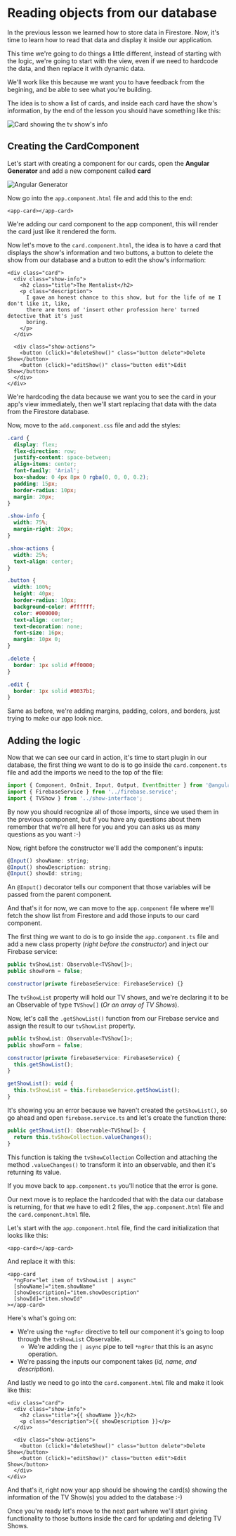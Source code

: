 # Reading objects from our database

In the previous lesson we learned how to store data in Firestore. Now, it's time to learn how to read that data and display it inside our application.

This time we're going to do things a little different, instead of starting with the logic, we're going to start with the view, even if we need to hardcode the data, and then replace it with dynamic data.

We'll work like this because we want you to have feedback from the begining, and be able to see what you're building.

The idea is to show a list of cards, and inside each card have the show's information, by the end of the lesson you should have something like this:

![Card showing the tv show's info](.gitbook/assets/first-card.png)

## Creating the CardComponent

Let's start with creating a component for our cards, open the **Angular Generator** and add a new component called **card**

![Angular Generator](.gitbook/assets/add-component.png)

Now go into the `app.component.html` file and add this to the end:

```markup
<app-card></app-card>
```

We're adding our card component to the app component, this will render the card just like it rendered the form.

Now let's move to the `card.component.html`, the idea is to have a card that displays the show's information and two buttons, a button to delete the show from our database and a button to edit the show's information:

```markup
<div class="card">
  <div class="show-info">
    <h2 class="title">The Mentalist</h2>
    <p class="description">
      I gave an honest chance to this show, but for the life of me I don't like it, like,
      there are tons of 'insert other profession here' turned detective that it's just
      boring.
    </p>
  </div>

  <div class="show-actions">
    <button (click)="deleteShow()" class="button delete">Delete Show</button>
    <button (click)="editShow()" class="button edit">Edit Show</button>
  </div>
</div>
```

We're hardcoding the data because we want you to see the card in your app's view immediately, then we'll start replacing that data with the data from the Firestore database.

Now, move to the `add.component.css` file and add the styles:

```css
.card {
  display: flex;
  flex-direction: row;
  justify-content: space-between;
  align-items: center;
  font-family: 'Arial';
  box-shadow: 0 4px 8px 0 rgba(0, 0, 0, 0.2);
  padding: 15px;
  border-radius: 10px;
  margin: 20px;
}

.show-info {
  width: 75%;
  margin-right: 20px;
}

.show-actions {
  width: 25%;
  text-align: center;
}

.button {
  width: 100%;
  height: 40px;
  border-radius: 10px;
  background-color: #ffffff;
  color: #000000;
  text-align: center;
  text-decoration: none;
  font-size: 16px;
  margin: 10px 0;
}

.delete {
  border: 1px solid #ff0000;
}

.edit {
  border: 1px solid #0037b1;
}
```

Same as before, we're adding margins, padding, colors, and borders, just trying to make our app look nice.

## Adding the logic

Now that we can see our card in action, it's time to start plugin in our database, the first thing we want to do is to go inside the `card.component.ts` file and add the imports we need to the top of the file:

```javascript
import { Component, OnInit, Input, Output, EventEmitter } from '@angular/core';
import { FirebaseService } from '../firebase.service';
import { TVShow } from '../show-interface';
```

By now you should recognize all of those imports, since we used them in the previous component, but if you have any questions about them remember that we're all here for you and you can asks us as many questions as you want :-)

Now, right before the constructor we'll add the component's inputs:

```javascript
@Input() showName: string;
@Input() showDescription: string;
@Input() showId: string;
```

An `@Input()` decorator tells our component that those variables will be passed from the parent component.

And that's it for now, we can move to the `app.component` file where we'll fetch the show list from Firestore and add those inputs to our card component.

The first thing we want to do is to go inside the `app.component.ts` file and add a new class property (_right before the constructor_) and inject our Firebase service:

```javascript
public tvShowList: Observable<TVShow[]>;
public showForm = false;

constructor(private firebaseService: FirebaseService) {}
```

The `tvShowList` property will hold our TV shows, and we're declaring it to be an Observable of type `TVShow[]` (_Or an array of TV Shows_).

Now, let's call the `.getShowList()` function from our Firebase service and assign the result to our `tvShowList` property.

```javascript
public tvShowList: Observable<TVShow[]>;
public showForm = false;

constructor(private firebaseService: FirebaseService) {
  this.getShowList();
}

getShowList(): void {
  this.tvShowList = this.firebaseService.getShowList();
}
```

It's showing you an error because we haven't created the `getShowList()`, so go ahead and open `firebase.service.ts` and let's create the function there:

```javascript
public getShowList(): Observable<TVShow[]> {
  return this.tvShowCollection.valueChanges();
}
```

This function is taking the `tvShowCollection` Collection and attaching the method `.valueChanges()` to transform it into an observable, and then it's returning its value.

If you move back to `app.component.ts` you'll notice that the error is gone.

Our next move is to replace the hardcoded that with the data our database is returning, for that we have to edit 2 files, the `app.component.html` file and the `card.component.html` file.

Let's start with the `app.component.html` file, find the card initialization that looks like this:

```markup
<app-card></app-card>
```

And replace it with this:

```markup
<app-card
  *ngFor="let item of tvShowList | async"
  [showName]="item.showName"
  [showDescription]="item.showDescription"
  [showId]="item.showId"
></app-card>
```

Here's what's going on:

- We're using the `*ngFor` directive to tell our component it's going to loop through the `tvShowList` Observable.
  - We're adding the `| async` pipe to tell `*ngFor` that this is an async operation.
- We're passing the inputs our component takes (_id, name, and description_).

And lastly we need to go into the `card.component.html` file and make it look like this:

```markup
<div class="card">
  <div class="show-info">
    <h2 class="title">{{ showName }}</h2>
    <p class="description">{{ showDescription }}</p>
  </div>

  <div class="show-actions">
    <button (click)="deleteShow()" class="button delete">Delete Show</button>
    <button (click)="editShow()" class="button edit">Edit Show</button>
  </div>
</div>
```

And that's it, right now your app should be showing the card(s) showing the information of the TV Show(s) you added to the database :-)

Once you're ready let's move to the next part where we'll start giving functionality to those buttons inside the card for updating and deleting TV Shows.
